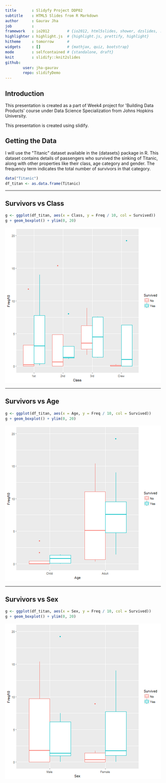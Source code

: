 ```yaml
---
title       : Slidyfy Project DDP02
subtitle    : HTML5 Slides from R Markdown
author      : Gaurav Jha
job         : 
framework   : io2012        # {io2012, html5slides, shower, dzslides, ...}
highlighter : highlight.js  # {highlight.js, prettify, highlight}
hitheme     : tomorrow      # 
widgets     : []            # {mathjax, quiz, bootstrap}
mode        : selfcontained # {standalone, draft}
knit        : slidify::knit2slides
github:
        user: jha-gaurav
        repo: slidifyDemo
---
```


## Introduction

This presentation is created as a part of Week4 project for 'Building Data Products' course under Data Science Specialization from Johns Hopkins University.

This presentation is created using slidify.



## Getting the Data

I will use the "Titanic" dataset available in the {datasets} package in R. This dataset contains details of passengers who survived the sinking of Titanic, along with other properties like their class, age category and gender. The frequency term indicates the total number of survivors in that category.


```r
data("Titanic")
df_titan <- as.data.frame(Titanic)
```

---
## Survivors vs Class


```r
g <- ggplot(df_titan, aes(x = Class, y = Freq / 10, col = Survived))
g + geom_boxplot() + ylim(0, 20)
```

![plot of chunk unnamed-chunk-3](figure/unnamed-chunk-3-1.png)

---
## Survivors vs Age


```r
g <- ggplot(df_titan, aes(x = Age, y = Freq / 10, col = Survived))
g + geom_boxplot() + ylim(0, 20)
```

![plot of chunk unnamed-chunk-4](figure/unnamed-chunk-4-1.png)

---
## Survivors vs Sex


```r
g <- ggplot(df_titan, aes(x = Sex, y = Freq / 10, col = Survived))
g + geom_boxplot() + ylim(0, 20)
```

![plot of chunk unnamed-chunk-5](figure/unnamed-chunk-5-1.png)
